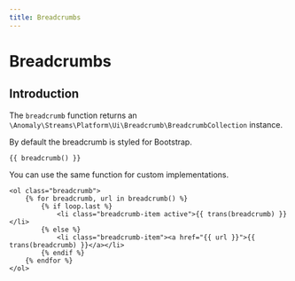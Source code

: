 ```yaml
---
title: Breadcrumbs
---
```


# Breadcrumbs

<div class="documentation__toc"></div>

## Introduction

The `breadcrumb` function returns an `\Anomaly\Streams\Platform\Ui\Breadcrumb\BreadcrumbCollection` instance.

By default the breadcrumb is styled for Bootstrap.

```twig
{{ breadcrumb() }}
```

You can use the same function for custom implementations.

```twig
<ol class="breadcrumb">
    {% for breadcrumb, url in breadcrumb() %}
        {% if loop.last %}
            <li class="breadcrumb-item active">{{ trans(breadcrumb) }}</li>
        {% else %}
            <li class="breadcrumb-item"><a href="{{ url }}">{{ trans(breadcrumb) }}</a></li>
        {% endif %}
    {% endfor %}
</ol>
```
